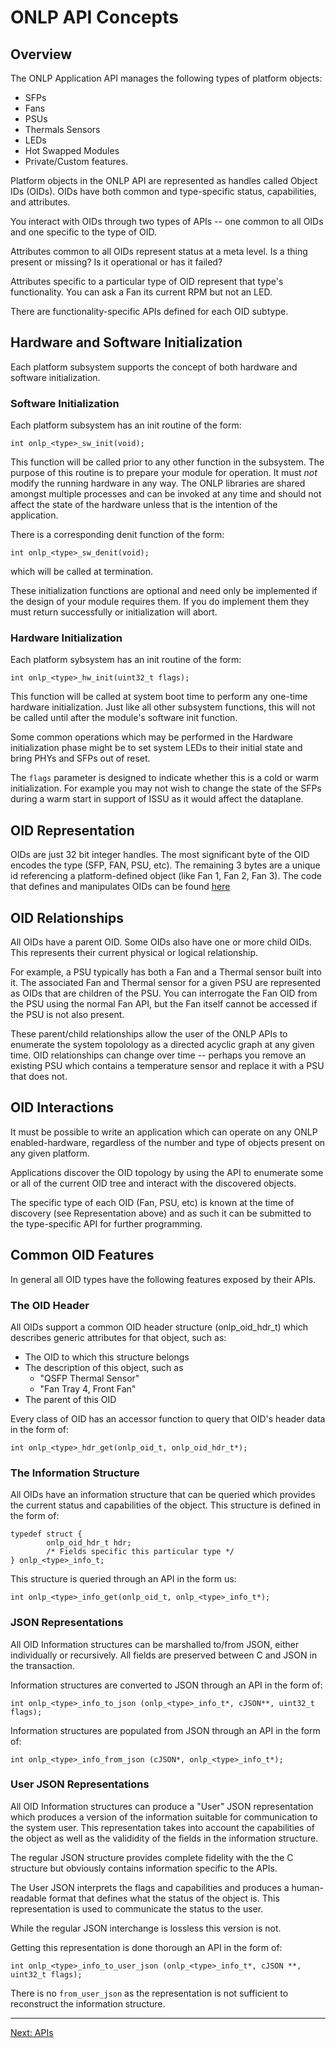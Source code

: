 # ONLP API Concepts

## Overview

The ONLP Application API manages the following types of platform objects:
* SFPs
* Fans
* PSUs
* Thermals Sensors
* LEDs
* Hot Swapped Modules
* Private/Custom features.

Platform objects in the ONLP API are represented as handles called Object IDs (OIDs). OIDs have both common and type-specific status, capabilities, and attributes.

You interact with OIDs through two types of APIs -- one common to all OIDs and one specific to the type of OID.

Attributes common to all OIDs represent status at a meta level. Is a thing present or missing? Is it operational or has it failed?

Attributes specific to a particular type of OID represent that type's functionality. You can ask a Fan its current RPM but not an LED.

There are functionality-specific APIs defined for each OID subtype.


## Hardware and Software Initialization

Each platform subsystem supports the concept of both hardware and software initialization.

### Software Initialization

Each platform subsystem has an init routine of the form:
```
int onlp_<type>_sw_init(void);
```

This function will be called prior to any other function in the subsystem.
The purpose of this routine is to prepare your module for operation. It must *not* modify the running hardware in any way.
The ONLP libraries are shared amongst multiple processes and can be invoked at any time and should not affect the state of the hardware unless that is the intention of the application.

There is a corresponding denit function of the form:
```
int onlp_<type>_sw_denit(void);
```

which will be called at termination.

These initialization functions are optional and need only be implemented if the design of your module requires them.
If you do implement them they must return successfully or initialization will abort.

### Hardware Initialization

Each platform sybsystem has an init routine of the form:
```
int onlp_<type>_hw_init(uint32_t flags);
```

This function will be called at system boot time to perform any one-time hardware initialization. Just like all other subsystem functions, this will not be called until after the module's software init function.

Some common operations which may be performed in the Hardware initialization phase might be to set system LEDs to their initial state and bring PHYs and SFPs out of reset.

The ```flags``` parameter is designed to indicate whether this is a cold or warm initialization. For example you may not wish to change the state of the SFPs during a warm start in support of ISSU as it would affect the dataplane.


## OID Representation

OIDs are just 32 bit integer handles. The most significant byte of the OID encodes the type (SFP, FAN, PSU, etc). The remaining 3 bytes are a unique id referencing a platform-defined object (like Fan 1, Fan 2, Fan 3).
The code that defines and manipulates OIDs can be found [here](https://github.com/opencomputeproject/OpenNetworkLinux/blob/ONLPv2/packages/base/any/onlp/src/onlp/module/inc/onlp/oids.h)


## OID Relationships

All OIDs have a parent OID. Some OIDs also have one or more child OIDs. This represents their current physical or logical relationship.

For example, a PSU typically has both a Fan and a Thermal sensor built into it. The associated Fan and Thermal sensor for a given PSU are represented as OIDs that are children of the PSU.
You can interrogate the Fan OID from the PSU using the normal Fan API, but the Fan itself cannot be accessed if the PSU is not also present.

These parent/child relationships allow the user of the ONLP APIs to enumerate the system topolology as a directed acyclic graph at any given time.
OID relationships can change over time -- perhaps you remove an existing PSU which contains a temperature sensor and replace it with a PSU that does not.


## OID Interactions

It must be possible to write an application which can operate on any ONLP enabled-hardware, regardless of the number and type of objects present
on any given platform.

Applications discover the OID topology by using the API to enumerate some or all of the current OID tree and interact with the discovered objects.

The specific type of each OID (Fan, PSU, etc) is known at the time of discovery (see Representation above) and as such it can be submitted
to the type-specific API for further programming.

## Common OID Features

In general all OID types have the following features exposed by their APIs.

### The OID Header

All OIDs support a common OID header structure (onlp_oid_hdr_t) which describes generic attributes for that object, such as:
* The OID to which this structure belongs
* The description of this object, such as
  * "QSFP Thermal Sensor"
  * "Fan Tray 4, Front Fan"
* The parent of this OID

Every class of OID has an accessor function to query that OID's header data in the form of:
```
int onlp_<type>_hdr_get(onlp_oid_t, onlp_oid_hdr_t*);
```

### The Information Structure

All OIDs have an information structure that can be queried which provides the current status and capabilities of the object.
This structure is defined in the form of:
```
typedef struct {
        onlp_oid_hdr_t hdr;
        /* Fields specific this particular type */
} onlp_<type>_info_t;
```

This structure is queried through an API in the form us:
```
int onlp_<type>_info_get(onlp_oid_t, onlp_<type>_info_t*);
```

### JSON Representations

All OID Information structures can be marshalled to/from JSON, either individually or recursively. All fields are preserved between C and JSON in the transaction.

Information structures are converted to JSON through an API in the form of:
```
int onlp_<type>_info_to_json (onlp_<type>_info_t*, cJSON**, uint32_t flags);
```

Information structures are populated from JSON through an API in the form of:
```
int onlp_<type>_info_from_json (cJSON*, onlp_<type>_info_t*);
```

### User JSON Representations

All OID Information structures can produce a "User" JSON representation which produces a version of the information suitable for communication to the system user.
This representation takes into account the capabilities of the object as well as the valididity of the fields in the information structure.

The regular JSON structure provides complete fidelity with the the C structure but obviously contains information specific to the APIs.

The User JSON interprets the flags and capabilities and produces a human-readable format that defines what the status of the object is.
This representation is used to communicate the status to the user.

While the regular JSON interchange is lossless this version is not.

Getting this representation is done thorough an API in the form of:
```
int onlp_<type>_info_to_user_json (onlp_<type>_info_t*, cJSON **, uint32_t flags);
```

There is no ```from_user_json``` as the representation is not sufficient to reconstruct the information structure.

---
[Next: APIs](http://opencomputeproject.github.io/OpenNetworkLinux/onlp/applications/apis)